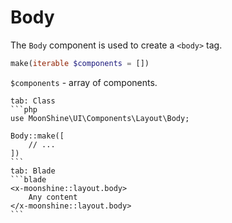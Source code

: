 # Body

The `Body` component is used to create a `<body>` tag.

```php
make(iterable $components = [])
```

`$components` - array of components.

~~~tabs
tab: Class
```php
use MoonShine\UI\Components\Layout\Body;

Body::make([
    // ...
])
```
tab: Blade
```blade
<x-moonshine::layout.body>
    Any content
</x-moonshine::layout.body>
```
~~~
